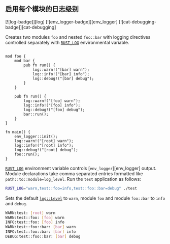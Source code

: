 ## 启用每个模块的日志级别

[![log-badge]][log] [![env_logger-badge]][env_logger] [![cat-debugging-badge]][cat-debugging]

Creates two modules `foo` and nested `foo::bar` with logging directives
controlled separately with [`RUST_LOG`] environmental variable.

```rust,edition2018

mod foo {
    mod bar {
        pub fn run() {
            log::warn!("[bar] warn");
            log::info!("[bar] info");
            log::debug!("[bar] debug");
        }
    }

    pub fn run() {
        log::warn!("[foo] warn");
        log::info!("[foo] info");
        log::debug!("[foo] debug");
        bar::run();
    }
}

fn main() {
    env_logger::init();
    log::warn!("[root] warn");
    log::info!("[root] info");
    log::debug!("[root] debug");
    foo::run();
}
```

[`RUST_LOG`] environment variable controls [`env_logger`][env_logger] output.
Module declarations take comma separated entries formatted like
`path::to::module=log_level`. Run the `test` application as follows:

```bash
RUST_LOG="warn,test::foo=info,test::foo::bar=debug" ./test
```

Sets the default [`log::Level`] to `warn`, module `foo` and module `foo::bar`
to `info` and `debug`.

```bash
WARN:test: [root] warn
WARN:test::foo: [foo] warn
INFO:test::foo: [foo] info
WARN:test::foo::bar: [bar] warn
INFO:test::foo::bar: [bar] info
DEBUG:test::foo::bar: [bar] debug
```

[`log::Level`]: https://docs.rs/log/*/log/enum.Level.html
[`RUST_LOG`]: https://docs.rs/env_logger/*/env_logger/#enabling-logging
